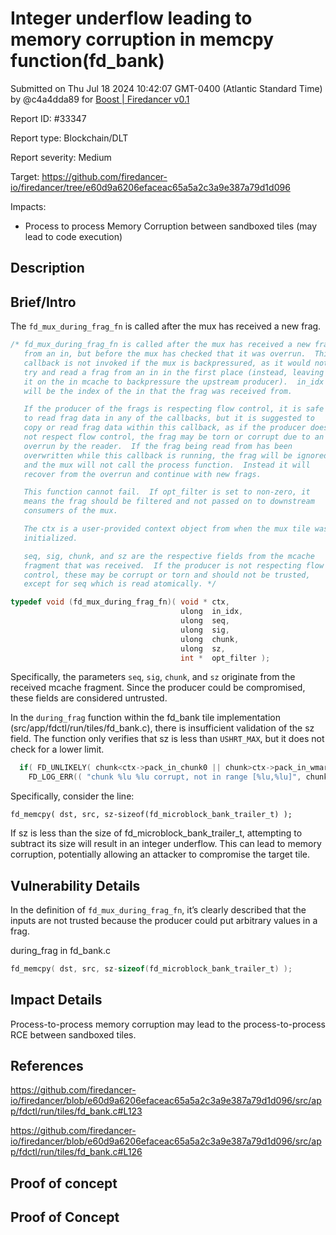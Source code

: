 
# Integer underflow leading to memory corruption in memcpy function(fd_bank)

Submitted on Thu Jul 18 2024 10:42:07 GMT-0400 (Atlantic Standard Time) by @c4a4dda89 for [Boost | Firedancer v0.1](https://immunefi.com/bounty/firedancer-boost/)

Report ID: #33347

Report type: Blockchain/DLT

Report severity: Medium

Target: https://github.com/firedancer-io/firedancer/tree/e60d9a6206efaceac65a5a2c3a9e387a79d1d096

Impacts:
- Process to process Memory Corruption between sandboxed tiles (may lead to code execution)

## Description
## Brief/Intro

The `fd_mux_during_frag_fn` is called after the mux has received a new frag.

```c
/* fd_mux_during_frag_fn is called after the mux has received a new frag
   from an in, but before the mux has checked that it was overrun.  This
   callback is not invoked if the mux is backpressured, as it would not
   try and read a frag from an in in the first place (instead, leaving
   it on the in mcache to backpressure the upstream producer).  in_idx
   will be the index of the in that the frag was received from.

   If the producer of the frags is respecting flow control, it is safe
   to read frag data in any of the callbacks, but it is suggested to
   copy or read frag data within this callback, as if the producer does
   not respect flow control, the frag may be torn or corrupt due to an
   overrun by the reader.  If the frag being read from has been
   overwritten while this callback is running, the frag will be ignored
   and the mux will not call the process function.  Instead it will
   recover from the overrun and continue with new frags.

   This function cannot fail.  If opt_filter is set to non-zero, it
   means the frag should be filtered and not passed on to downstream
   consumers of the mux.

   The ctx is a user-provided context object from when the mux tile was
   initialized.

   seq, sig, chunk, and sz are the respective fields from the mcache
   fragment that was received.  If the producer is not respecting flow
   control, these may be corrupt or torn and should not be trusted,
   except for seq which is read atomically. */

typedef void (fd_mux_during_frag_fn)( void * ctx,
                                      ulong  in_idx,
                                      ulong  seq,
                                      ulong  sig,
                                      ulong  chunk,
                                      ulong  sz,
                                      int *  opt_filter );
```


Specifically, the parameters `seq`, `sig`, `chunk`, and `sz` originate from the received mcache fragment. Since the producer could be compromised, these fields are considered untrusted.


In the `during_frag` function within the fd_bank tile implementation (src/app/fdctl/run/tiles/fd_bank.c), there is insufficient validation of the sz field. The function only verifies that sz is less than `USHRT_MAX`, but it does not check for a lower limit.
```c
  if( FD_UNLIKELY( chunk<ctx->pack_in_chunk0 || chunk>ctx->pack_in_wmark || sz>USHORT_MAX ) )
    FD_LOG_ERR(( "chunk %lu %lu corrupt, not in range [%lu,%lu]", chunk, sz, ctx->pack_in_chunk0, ctx->pack_in_wmark ));
```

Specifically, consider the line:

`fd_memcpy( dst, src, sz-sizeof(fd_microblock_bank_trailer_t) );`

If sz is less than the size of fd_microblock_bank_trailer_t, attempting to subtract its size will result in an integer underflow. This can lead to memory corruption, potentially allowing an attacker to compromise the target tile.
                                      

## Vulnerability Details

In the definition of `fd_mux_during_frag_fn`, it’s clearly described that the inputs are not trusted because the producer could put arbitrary values in a frag. 

during_frag in fd_bank.c

```c
fd_memcpy( dst, src, sz-sizeof(fd_microblock_bank_trailer_t) );
```


## Impact Details
Process-to-process memory corruption may lead to the process-to-process RCE between sandboxed tiles. 

## References
https://github.com/firedancer-io/firedancer/blob/e60d9a6206efaceac65a5a2c3a9e387a79d1d096/src/app/fdctl/run/tiles/fd_bank.c#L123

https://github.com/firedancer-io/firedancer/blob/e60d9a6206efaceac65a5a2c3a9e387a79d1d096/src/app/fdctl/run/tiles/fd_bank.c#L126

        
## Proof of concept
## Proof of Concept